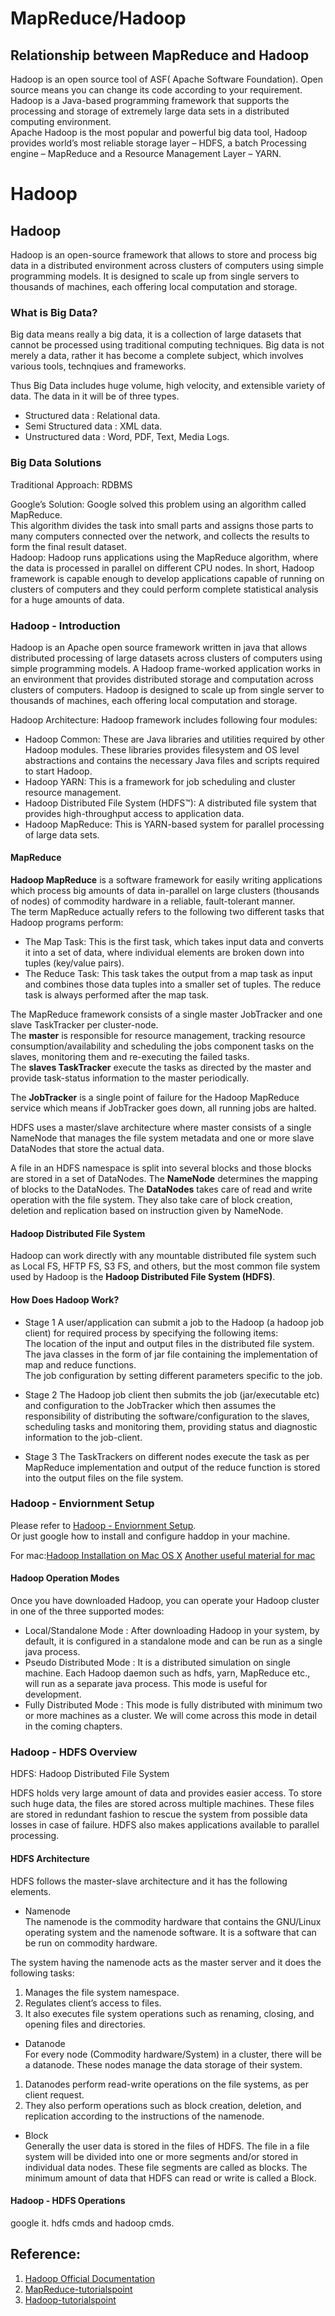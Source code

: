 # MapReduce/Hadoop

## Relationship between MapReduce and Hadoop
Hadoop is an open source tool of ASF( Apache Software Foundation). Open source means you can change its code according to your requirement.  
Hadoop is a Java-based programming framework that supports the processing and storage of extremely large data sets in a distributed computing environment.   
Apache Hadoop is the most popular and powerful big data tool, Hadoop provides world’s most reliable storage layer – HDFS, a batch Processing engine – MapReduce and a Resource Management Layer – YARN.

# Hadoop

## Hadoop
Hadoop is an open-source framework that allows to store and process big data in a distributed environment across clusters of computers using simple programming models. It is designed to scale up from single servers to thousands of machines, each offering local computation and storage.  

### What is Big Data?
Big data means really a big data, it is a collection of large datasets that cannot be processed using traditional computing techniques. Big data is not merely a data, rather it has become a complete subject, which involves various tools, technqiues and frameworks.  

Thus Big Data includes huge volume, high velocity, and extensible variety of data. The data in it will be of three types.
- Structured data : Relational data.
- Semi Structured data : XML data.
- Unstructured data : Word, PDF, Text, Media Logs.

### Big Data Solutions
Traditional Approach: RDBMS    

Google’s Solution: Google solved this problem using an algorithm called MapReduce.   
This algorithm divides the task into small parts and assigns those parts to many computers connected over the network, and collects the results to form the final result dataset.   
Hadoop: Hadoop runs applications using the MapReduce algorithm, where the data is processed in parallel on different CPU nodes. In short, Hadoop framework is capable enough to develop applications capable of running on clusters of computers and they could perform complete statistical analysis for a huge amounts of data.  

### Hadoop - Introduction
Hadoop is an Apache open source framework written in java that allows distributed processing of large datasets across clusters of computers using simple programming models. A Hadoop frame-worked application works in an environment that provides distributed storage and computation across clusters of computers. Hadoop is designed to scale up from single server to thousands of machines, each offering local computation and storage.   

Hadoop Architecture: 
Hadoop framework includes following four modules:
- Hadoop Common: These are Java libraries and utilities required by other Hadoop modules. These libraries provides filesystem and OS level abstractions and contains the necessary Java files and scripts required to start Hadoop.
- Hadoop YARN: This is a framework for job scheduling and cluster resource management.
- Hadoop Distributed File System (HDFS™): A distributed file system that provides high-throughput access to application data.
- Hadoop MapReduce: This is YARN-based system for parallel processing of large data sets.

#### MapReduce
**Hadoop MapReduce** is a software framework for easily writing applications which process big amounts of data in-parallel on large clusters (thousands of nodes) of commodity hardware in a reliable, fault-tolerant manner.  
The term MapReduce actually refers to the following two different tasks that Hadoop programs perform:  
- The Map Task: This is the first task, which takes input data and converts it into a set of data, where individual elements are broken down into tuples (key/value pairs).  
- The Reduce Task: This task takes the output from a map task as input and combines those data tuples into a smaller set of tuples. The reduce task is always performed after the map task.

The MapReduce framework consists of a single master JobTracker and one slave TaskTracker per cluster-node.  
The **master** is responsible for resource management, tracking resource consumption/availability and scheduling the jobs component tasks on the slaves, monitoring them and re-executing the failed tasks.   
The **slaves TaskTracker** execute the tasks as directed by the master and provide task-status information to the master periodically.

The **JobTracker** is a single point of failure for the Hadoop MapReduce service which means if JobTracker goes down, all running jobs are halted.  

HDFS uses a master/slave architecture where master consists of a single NameNode that manages the file system metadata and one or more slave DataNodes that store the actual data.

A file in an HDFS namespace is split into several blocks and those blocks are stored in a set of DataNodes. 
The **NameNode** determines the mapping of blocks to the DataNodes. 
The **DataNodes** takes care of read and write operation with the file system. They also take care of block creation, deletion and replication based on instruction given by NameNode.

#### Hadoop Distributed File System
Hadoop can work directly with any mountable distributed file system such as Local FS, HFTP FS, S3 FS, and others, but the most common file system used by Hadoop is the **Hadoop Distributed File System (HDFS)**.  



#### How Does Hadoop Work?
- Stage 1
A user/application can submit a job to the Hadoop (a hadoop job client) for required process by specifying the following items:  
The location of the input and output files in the distributed file system.  
The java classes in the form of jar file containing the implementation of map and reduce functions.  
The job configuration by setting different parameters specific to the job.  

- Stage 2
The Hadoop job client then submits the job (jar/executable etc) and configuration to the JobTracker which then assumes the responsibility of distributing the software/configuration to the slaves, scheduling tasks and monitoring them, providing status and diagnostic information to the job-client.

- Stage 3
The TaskTrackers on different nodes execute the task as per MapReduce implementation and output of the reduce function is stored into the output files on the file system.


### Hadoop - Enviornment Setup
Please refer to [Hadoop - Enviornment Setup](https://www.tutorialspoint.com/hadoop/hadoop_enviornment_setup.htm).  
Or just google how to install and configure haddop in your machine.  

For mac:[Hadoop Installation on Mac OS X](https://isaacchanghau.github.io/2017/06/27/Hadoop-Installation-on-Mac-OS-X/)
[Another useful material for mac](https://amodernstory.com/2014/09/23/installing-hadoop-on-mac-osx-yosemite/)

#### Hadoop Operation Modes
Once you have downloaded Hadoop, you can operate your Hadoop cluster in one of the three supported modes:
- Local/Standalone Mode : After downloading Hadoop in your system, by default, it is configured in a standalone mode and can be run as a single java process.
- Pseudo Distributed Mode : It is a distributed simulation on single machine. Each Hadoop daemon such as hdfs, yarn, MapReduce etc., will run as a separate java process. This mode is useful for development.
- Fully Distributed Mode : This mode is fully distributed with minimum two or more machines as a cluster. We will come across this mode in detail in the coming chapters.

### Hadoop - HDFS Overview
HDFS: Hadoop Distributed File System

HDFS holds very large amount of data and provides easier access. To store such huge data, the files are stored across multiple machines. These files are stored in redundant fashion to rescue the system from possible data losses in case of failure. HDFS also makes applications available to parallel processing.  


#### HDFS Architecture
HDFS follows the master-slave architecture and it has the following elements.
- Namenode   
The namenode is the commodity hardware that contains the GNU/Linux operating system and the namenode software. It is a software that can be run on commodity hardware.  

The system having the namenode acts as the master server and it does the following tasks:  
1. Manages the file system namespace.  
2. Regulates client’s access to files.  
3. It also executes file system operations such as renaming, closing, and opening files and directories.  


- Datanode    
For every node (Commodity hardware/System) in a cluster, there will be a datanode. These nodes manage the data storage of their system.  
1. Datanodes perform read-write operations on the file systems, as per client request.  
2. They also perform operations such as block creation, deletion, and replication according to the instructions of the namenode.  


- Block   
Generally the user data is stored in the files of HDFS. The file in a file system will be divided into one or more segments and/or stored in individual data nodes. These file segments are called as blocks.
The minimum amount of data that HDFS can read or write is called a Block.  
 
#### Hadoop - HDFS Operations 
google it. hdfs cmds and hadoop cmds.


## Reference:
1. [Hadoop Official Documentation](https://hadoop.apache.org/docs/r1.2.1/mapred_tutorial.html)
2. [MapReduce-tutorialspoint](https://www.tutorialspoint.com/map_reduce/map_reduce_introduction.htm)
3. [Hadoop-tutorialspoint](https://www.tutorialspoint.com/hadoop/hadoop_big_data_overview.htm)
